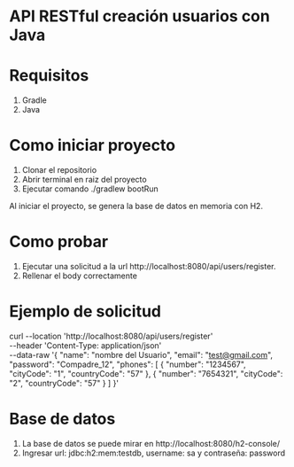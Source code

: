 # API RESTful creación usuarios con Java

# Requisitos

1. Gradle
2. Java

# Como iniciar proyecto

1. Clonar el repositorio
2. Abrir terminal en raiz del proyecto
3. Ejecutar comando ./gradlew bootRun

Al iniciar el proyecto, se genera la base de datos en memoria con H2. 

# Como probar

1. Ejecutar una solicitud a la url http://localhost:8080/api/users/register.
2. Rellenar el body correctamente

# Ejemplo de solicitud

curl --location 'http://localhost:8080/api/users/register' \
--header 'Content-Type: application/json' \
--data-raw '{
  "name": "nombre del Usuario",
  "email": "test@gmail.com",
  "password": "Compadre_12",
  "phones": [
    {
      "number": "1234567",
      "cityCode": "1",
      "countryCode": "57"
    },
    {
      "number": "7654321",
      "cityCode": "2",
      "countryCode": "57"
    }
  ]
}'

# Base de datos

1. La base de datos se puede mirar en http://localhost:8080/h2-console/
2. Ingresar url: jdbc:h2:mem:testdb, username: sa y contraseña: password
